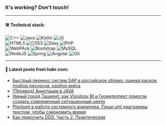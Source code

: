 ### It's working? Don't touch!

---

#### 🛠️ Technical stack:

![C++](https://img.shields.io/badge/C++-informational?logo=c%2B%2B&style=flat&logoColor=white&color=9C033A)
![Java](https://img.shields.io/badge/Java-informational?logo=java&style=flat&logoColor=white&color=007396)
![Kotlin](https://img.shields.io/badge/Kotlin-informational?logo=Kotlin&style=flat&logoColor=white&color=0095D5)
![JS](https://img.shields.io/badge/JS-informational?logo=javaScript&style=flat&logoColor=black&color=F7Df1E) <br>
![HTML5](https://img.shields.io/badge/HTML5-informational?logo=html5&style=flat&logoColor=white&color=E34F26)
![CSS3](https://img.shields.io/badge/CSS3-informational?logo=css3&style=flat&logoColor=white&color=157286)
![Sass](https://img.shields.io/badge/Saas-informational?logo=sass&style=flat&logoColor=white&color=hotpink)
![PHP](https://img.shields.io/badge/PHP-informational?logo=php&style=flat&logoColor=white&color=777BB4) <br>
![WebPAck](https://img.shields.io/badge/WebPack-informational?logo=webPack&style=flat&logoColor=white&color=FF6F00)
![Bootstrap](https://img.shields.io/badge/Bootstrap-informational?logo=Bootstrap&style=flat&logoColor=white&color=7952B3)
![MySQL](https://img.shields.io/badge/MySQL-informational?logo=MySQL&style=flat&logoColor=white&color=00f) <br>
![NodeJS](https://img.shields.io/badge/NodeJS-informational?logo=node.js&style=flat&logoColor=white&color=43853D)
![Spring](https://img.shields.io/badge/Spring-informational?logo=Spring&style=flat&logoColor=white&color=0A9EDC)
![Angular](https://img.shields.io/badge/Vue-informational?logo=vue.js&style=flat&logoColor=white&color=red)
![Git](https://img.shields.io/badge/Git-informational?logo=git&style=flat&logoColor=white&color=darkorange)

___

#### 💬 Latest posts from habr.com:

<!-- BLOG-POST-LIST:START -->
- [Быстрый перенос систем SAP в российское облако: оценка рисков, подбор ресурсов, разбор кейса](https://habr.com/ru/post/662037/?utm_source=habrahabr&utm_medium=rss&utm_campaign=662037)
- [[Перевод] Аннотации в JAVA](https://habr.com/ru/post/662023/?utm_source=habrahabr&utm_medium=rss&utm_campaign=662023)
- [Умный город Ташкент: как Visiology BI и Геоинтеллект помогли создать современный ситуационный центр](https://habr.com/ru/post/662019/?utm_source=habrahabr&utm_medium=rss&utm_campaign=662019)
- [Plantuml в работе системного аналитика. Пиши uml диаграммы текстом, чтобы сэкономить время](https://habr.com/ru/post/661931/?utm_source=habrahabr&utm_medium=rss&utm_campaign=661931)
- [Как приручить DDD. Часть 2. Практическая](https://habr.com/ru/post/661129/?utm_source=habrahabr&utm_medium=rss&utm_campaign=661129)
<!-- BLOG-POST-LIST:END -->
